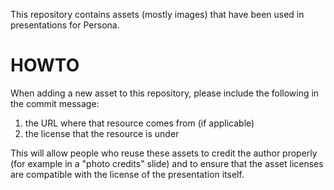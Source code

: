 This repository contains assets (mostly images) that have been used in presentations
for Persona.

# HOWTO

When adding a new asset to this repository, please include the following in the commit
message:

1. the URL where that resource comes from (if applicable)
2. the license that the resource is under

This will allow people who reuse these assets to credit the author properly (for
example in a "photo credits" slide) and to ensure that the asset licenses are compatible
with the license of the presentation itself.

